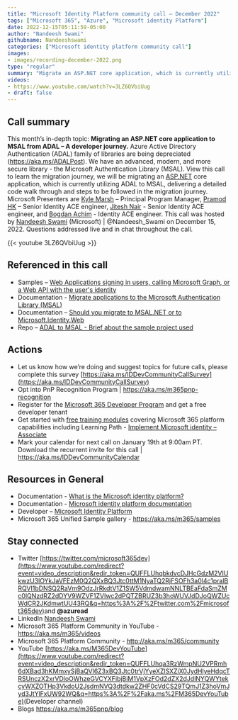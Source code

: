 ```yaml
---
title: "Microsoft Identity Platform community call – December 2022"
tags: ["Microsoft 365", "Azure", "Microsoft identity Platform"]
date: 2022-12-15T05:11:59-05:00
author: "Nandeesh Swami"
githubname: Nandeeshswami
categories: ["Microsoft identity platform community call"]
images:
- images/recording-december-2022.png
type: "regular"
summary: "Migrate an ASP.NET core application, which is currently utilizing ADAL to MSAL, with detailed code walk through (samples) and steps to be followed in the migration journey. Walk through 2 migration options - Asp.NetCore-ADAL-To-Identity-Web and Asp.NetCore-ADAL-To-MSAL."
videos:
- https://www.youtube.com/watch?v=3LZ6QVbiUug
- draft: false
---
```


## Call summary

This month’s in-depth topic: **Migrating an ASP.NET core application to MSAL from ADAL – A developer journey.** Azure Active Directory Authentication (ADAL) family of libraries are being depreciated (<https://aka.ms/ADALPost>). We have an advanced, modern, and more secure library - the Microsoft Authentication Library (MSAL). View this call to learn the migration journey, we will be migrating an [ASP.NET](http://asp.net/) core application, which is currently utilizing ADAL to MSAL, delivering a detailed code walk through and steps to be followed in the migration journey. Microsoft Presenters are [Kyle Marsh](https://twitter.com/kylemar) – Principal Program Manager, [Pramod HK](https://www.linkedin.com/in/pramod-kumar-hk-99191b63) – Senior Identity ACE engineer, [Jitesh Nair](https://www.linkedin.com/in/jithesh-p-nair-a0317829) - Senior Identity ACE engineer, and [Bogdan Achim](https://www.linkedin.com/in/bogdan-achim-72b77415/) - Identity ACE engineer. This call was hosted by [Nandeesh Swami](https://twitter.com/Nandeesh_Swami) (Microsoft) \| @Nandeesh_Swami on December 15, 2022. Questions addressed live and in chat throughout the call.

{{< youtube 3LZ6QVbiUug >}}

## Referenced in this call

* Samples – [Web Applications signing in users, calling Microsoft Graph, or a Web API with the user's identity](https://learn.microsoft.com/azure/active-directory/azuread-dev/sample-v1-code#web-applications)
* Documentation - [Migrate applications to the Microsoft Authentication Library (MSAL)](https://learn.microsoft.com/azure/active-directory/develop/msal-migration)
* Documentation – [Should you migrate to MSAL.NET or to Microsoft.Identity.Web](https://learn.microsoft.com/azure/active-directory/develop/msal-net-migration#should-you-migrate-to-msalnet-or-to-microsoftidentityweb)
* Repo – [ADAL to MSAL - Brief about the sample project used](https://github.com/idaceappdev/AdalToMsal/tree/main/NETCORE)

## Actions

* Let us know how we’re doing and suggest topics for future calls, please complete this survey [https://aka.ms/IDDevCommunityCallSurvey](https://aka.ms/IDDevCommunityCallSurvey)
* Opt into PnP Recognition Program \| <https://aka.ms/m365pnp-recognition>
* Register for the [Microsoft 365 Developer Program](https://aka.ms/m365/devprogram) and get a free developer tenant
* Get started with [free training modules](https://aka.ms/m365/dev/learn) covering Microsoft 365 platform capabilities including Learning Path - [Implement Microsoft identity – Associate](https://learn.microsoft.com/learn/paths/m365-identity-associate/)
* Mark your calendar for next call on January 19th at 9:00am PT. Download the recurrent invite for this call \| <https://aka.ms/IDDevCommunityCalendar>

## Resources in General

* Documentation - [What is the Microsoft identity platform?](https://learn.microsoft.com/azure/active-directory/develop/v2-overview)
* Documentation - [Microsoft identity platform documentation](https://learn.microsoft.com/azure/active-directory/develop/)
* Developer – [Microsoft Identity Platform](https://developer.microsoft.com/identity)
* Microsoft 365 Unified Sample gallery - <https://aka.ms/m365/samples>

## Stay connected

* Twitter [https://twitter.com/microsoft365dev](https://www.youtube.com/redirect?event=video_description&redir_token=QUFFLUhqbkdvcDJHcGdzM2VIUkwzU3lOYkJaVFEzM0Q2QXxBQ3Jtc0ttM1NyaTQ2RjFSOFh3a0l4c1pralBRQVI1bDNSQ2RaVm9OdzJrRkdtV1Z1SW5VdmdwamNNLTBEaFdaSmZMc0lQNzdRZ2dDYV9WZVF1ZVIwc2dPQTZBRUZ3b3hoWUVJdDJoQWZUcWdCR2JKdmwtUU43RQ&q=https%3A%2F%2Ftwitter.com%2Fmicrosoft365dev)​ and **@azuread**
* LinkedIn [Nandeesh Swami](https://www.linkedin.com/in/nandeesh-s-301a7514/)
* Microsoft 365 Platform Community in YouTube - <https://aka.ms/m365/videos>
* Microsoft 365 Platform Community - <http://aka.ms/m365/community>
* YouTube [https://aka.ms/M365DevYouTube](https://www.youtube.com/redirect?event=video_description&redir_token=QUFFLUhqa3RzWmpNU2VPRmh6dXBad3hKMmxySjBaQVl6Z3xBQ3Jtc0trVjYyeXZlSXZiX0JydHlyeHdqcTRSUnczX2xrVDloOWhzeGVCYXFibjBiM1VpXzFOd2dZX2dJdlNYQWYtekcyWXZOTHp3VkdoU2JsdmNVQ3dtdkw2ZHF0cVdCS29TQmJ1Z3hoVmJyd3JtYlFxUW92WQ&q=https%3A%2F%2Faka.ms%2FM365DevYouTube)​ (Developer channel)
* Blogs <https://aka.ms/m365pnp/blog>
